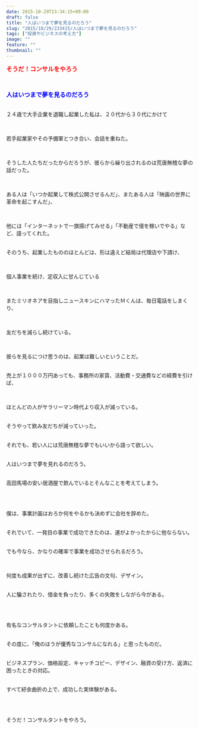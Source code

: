 ```yaml
---
date: 2015-10-29T23:34:15+09:00
draft: false
title: "人はいつまで夢を見るのだろう"
slug: "2015/10/29/233415/人はいつまで夢を見るのだろう"
tags: ["投資やビジネスの考え方"]
image: ""
feature: ""
thumbnail: ""
---
```

<p><font color="#ff0000" size="3"><strong>そうだ！コンサルをやろう</strong></font></p><br/><p><font color="#0000ff" size="3"><strong>人はいつまで夢を見るのだろう</strong></font></p><p><br/>２４歳で大手企業を退職し起業した私は、２０代から３０代にかけて</p><br/><p>若手起業家やその予備軍とつき合い、会話を重ねた。<br/></p><br/><p>そうした人たちだったからだろうが、彼らから繰り出されるのは荒唐無稽な夢の話だった。</p><p><br/></p><p>ある人は「いつか起業して株式公開させるんだ」、またある人は「映画の世界に革命を起こすんだ」、<br/></p><br/><p>他には「インターネットで一旗揚げてみせる」「不動産で億を稼いでやる」など、語ってくれた。</p><p><br/>そのうち、起業したもののほとんどは、形は違えど結局は代理店や下請け、</p><br/><p>個人事業を続け、定収入に甘んじている<br/></p><br/><p>またミリオネアを目指しニュースキンにハマったＭくんは、毎日電話をしまくり、</p><br/><p>友だちを減らし続けている。</p><p><br/></p><p>彼らを見るにつけ思うのは、起業は難しいということだ。</p><p><br/>売上が１０００万円あっても、事務所の家賃、活動費・交通費などの経費を引けば、</p><br/><p>ほとんどの人がサラリーマン時代より収入が減っている。</p><p><br/>そうやって飲み友だちが減っていった。</p><p><br/>それでも、若い人には荒唐無稽な夢でもいいから語って欲しい。</p><p><br/>人はいつまで夢を見れるのだろう。</p><p><br/>高田馬場の安い居酒屋で飲んでいるとそんなことを考えてしまう。</p><br/><br/><p>僕は、事業計画はおろか何をやるかも決めずに会社を辞めた。</p><p><br/>それでいて、一発目の事業で成功できたのは、運がよかったからに他ならない。</p><p><br/>でも今なら、かなりの確率で事業を成功させられるだろう。</p><br/><p>何度も成果が出ずに、改善し続けた広告の文句、デザイン。</p><p><br/>人に騙されたり、借金を負ったり、多くの失敗をしながら今がある。</p><br/><p><br/>有名なコンサルタントに依頼したことも何度かある。</p><p><br/>その度に、「俺のほうが優秀なコンサルになれる」と思ったものだ。</p><p><br/>ビジネスプラン、価格設定、キャッチコピー、デザイン、融資の受け方、返済に困ったときの対応。</p><p><br/>すべて紆余曲折の上で、成功した実体験がある。</p><br/><p><br/>そうだ！コンサルタントをやろう。<br/></p>

